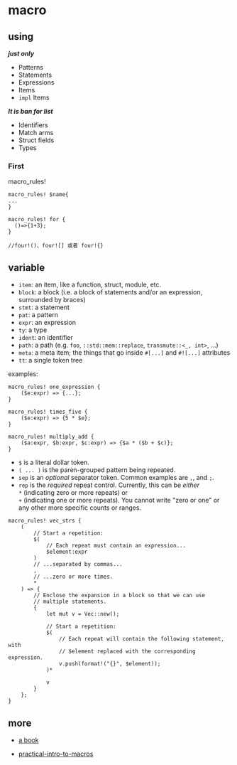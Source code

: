 # macro


## using

***just only***
-   Patterns
-   Statements
-   Expressions
-   Items
-   `impl`  Items

***It is ban for list***
-   Identifiers
-   Match arms
-   Struct fields
-   Types  


### First

macro_rules!

```
macro_rules! $name{
...
}
```

```
macro_rules! for {
  ()=>{1+3};
}

//four!()、four![] 或者 four!{}
```

## variable

-   `item`: an item, like a function, struct, module, etc.
-   `block`: a block (i.e. a block of statements and/or an expression, surrounded by braces)
-   `stmt`: a statement
-   `pat`: a pattern
-   `expr`: an expression
-   `ty`: a type
-   `ident`: an identifier
-   `path`: a path (e.g.  `foo`,  `::std::mem::replace`,  `transmute::<_, int>`, …)
-   `meta`: a meta item; the things that go inside  `#[...]`  and  `#![...]`  attributes
-   `tt`: a single token tree

examples:

```
macro_rules! one_expression {
    ($e:expr) => {...};
}

macro_rules! times_five {
    ($e:expr) => {5 * $e};
}

macro_rules! multiply_add {
    ($a:expr, $b:expr, $c:expr) => {$a * ($b + $c)};
}

```
-   `$`  is a literal dollar token.
-   `( ... )`  is the paren-grouped pattern being repeated.
-   `sep`  is an  _optional_  separator token. Common examples are  `,`, and  `;`.
-   `rep`  is the  _required_  repeat control. Currently, this can be  _either_  
	`*`  (indicating zero or more repeats) or  
	`+`  (indicating one or more repeats). 
	You cannot write "zero or one" or any other more specific counts or ranges.

```
macro_rules! vec_strs {
    (
        // Start a repetition:
        $(
            // Each repeat must contain an expression...
            $element:expr
        )
        // ...separated by commas...
        ,
        // ...zero or more times.
        *
    ) => {
        // Enclose the expansion in a block so that we can use
        // multiple statements.
        {
            let mut v = Vec::new();

            // Start a repetition:
            $(
                // Each repeat will contain the following statement, with
                // $element replaced with the corresponding expression.
                v.push(format!("{}", $element));
            )*

            v
        }
    };
}
```

## more

- [a book](https://danielkeep.github.io/tlborm/book/README.html)

- [practical-intro-to-macros](https://danielkeep.github.io/practical-intro-to-macros.html)

